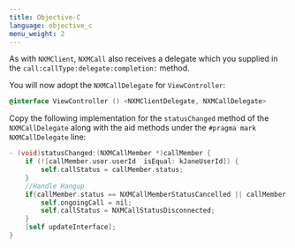 ```yaml
---
title: Objective-C
language: objective_c
menu_weight: 2
---
```


As with `NXMClient`, `NXMCall` also receives a delegate which you supplied in the `call:callType:delegate:completion:` method.  

You will now adopt the `NXMCallDelegate` for `ViewController`:

```objective-c
@interface ViewController () <NXMClientDelegate, NXMCallDelegate>

```

Copy the following implementation for the `statusChanged` method of the `NXMCallDelegate` along with the aid methods under the `#pragma mark NXMCallDelegate` line:

```objective-c
- (void)statusChanged:(NXMCallMember *)callMember {
    if (![callMember.user.userId  isEqual: kJaneUserId]) {
        self.callStatus = callMember.status;
    }
    //Handle Hangup
    if(callMember.status == NXMCallMemberStatusCancelled || callMember.status == NXMCallMemberStatusCompleted) {
        self.ongoingCall = nil;
        self.callStatus = NXMCallStatusDisconnected;
    }
    [self updateInterface];
}
```
